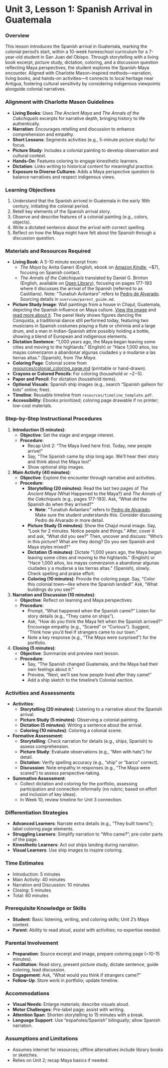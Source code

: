 # Unit 3, Lesson 1: Spanish Arrival in Guatemala

### Overview
This lesson introduces the Spanish arrival in Guatemala, marking the colonial period’s start, within a 10-week homeschool curriculum for a 7-year-old student in San Juan del Obispo. Through storytelling with a living book excerpt, picture study, dictation, coloring, and a discussion question reflecting Maya perspectives, the student explores the Spanish-Maya encounter. Aligned with Charlotte Mason-inspired methods—narration, living books, and hands-on activities—it connects to local heritage near Antigua, fostering cultural sensitivity by considering indigenous viewpoints alongside colonial narratives.

### Alignment with Charlotte Mason Guidelines
- **Living Books**: Uses *The Ancient Maya* and *The Annals of the Cakchiquels* excerpts for narrative depth, bringing history to life authentically.
- **Narration**: Encourages retelling and discussion to enhance comprehension and empathy.
- **Short Lessons**: Segments activities (e.g., 5-minute picture study) for focus.
- **Picture Study**: Includes a colonial painting to develop observation and cultural context.
- **Hands-On**: Features coloring to engage kinesthetic learners.
- **Dictation**: Links writing to historical content for meaningful practice.
- **Exposure to Diverse Cultures**: Adds a Maya perspective question to balance narratives and respect indigenous views.

### Learning Objectives
1. Understand that the Spanish arrived in Guatemala in the early 16th century, initiating the colonial period.
2. Retell key elements of the Spanish arrival story.
3. Observe and describe features of a colonial painting (e.g., colors, objects).
4. Write a dictated sentence about the arrival with correct spelling.
5. Reflect on how the Maya might have felt about the Spanish through a discussion question.

### Materials and Resources Required
- **Living Book**: A 5-10 minute excerpt from:
  - *The Maya* by Anita Ganeri (English, ebook on [Amazon Kindle](https://www.amazon.com/Maya-Ancient-Civilizations-Anita-Ganeri-ebook/dp/B00H7J9K8S), ~$7), focusing on Spanish contact.
  - *The Annals of the Cakchiquels* translated by Daniel G. Brinton (English, available on [Open Library](https://archive.org/embed/annalsofcakchiqu00darich)), focusing on pages 177-193 where it discusses the arrival of the Spanish (referred to as Castilians). Note: "Tunatiuh Avilantaro" refers to [Pedro de Alvarado](https://en.wikipedia.org/wiki/Pedro_de_Alvarado). Sourcing details in `overview/parent_guide.md`.
- **Picture Study Image**: Wall paintings from a house in Chajul, Guatemala, depicting the Spanish influence on Maya culture. [View the image](https://cdn.sci.news/images/enlarge7/image_8558_1e-Chajul-Paintings.jpg) and [read more about it](https://www.sci.news/archaeology/chajul-maya-wall-paintings-guatemala-08558.html). The panel likely shows figures dancing the Conquista, a traditional dance still performed today, featuring two musicians in Spanish costumes playing a flute or chirimía and a large drum, and a man in Indian-Spanish attire possibly holding a bottle, showing a blend of European and indigenous elements.
- **Dictation Sentence**: "1,000 years ago, the Maya began leaving some cities and moving to the highlands." (English) or "Hace 1,000 años, los mayas comenzaron a abandonar algunas ciudades y a mudarse a las tierras altas." (Spanish), from *The Maya*.
- **Coloring Page**: Colonial scene from [resources/colonial_coloring_page.md](resources/colonial_coloring_page.md) (printable or hand-drawn).
- **Crayons or Colored Pencils**: For coloring (household or ~$2-$5).
- **Paper and Pencil**: For dictation (household items).
- **Optional Visuals**: Spanish ship images (e.g., search “Spanish galleon for kids” online; free).
- **Timeline**: Reusable timeline from `resources/timeline_template.pdf`.
- **Accessibility**: Ebooks prioritized; coloring page drawable if no printer; low-cost materials.

### Step-by-Step Instructional Procedures
1. **Introduction (5 minutes)**:
   - **Objective**: Set the stage and engage interest.
   - **Procedure**:
     - Recap Unit 2: “The Maya lived here first. Today, new people arrive!”
     - Say, “The Spanish came by ship long ago. We’ll hear their story and think about the Maya too!”
     - Show optional ship images.
2. **Main Activity (40 minutes)**:
   - **Objective**: Explore the encounter through narrative and activities.
   - **Procedure**:
     - **Storytelling (20 minutes)**: Read the last two pages of *The Ancient Maya* (What Happened to the Maya?) and *The Annals of the Cakchiquels* (e.g., pages 177-193). Ask, “What did the Spanish do when they arrived?”
        - **Note**: "Tunatiuh Avilantaro" refers to [Pedro de Alvarado](https://en.wikipedia.org/wiki/Pedro_de_Alvarado). Make sure the student understands this. Consider discussing Pedro de Alvarado in more detail.
     - **Picture Study (5 minutes)**: Show the Chajul mural image. Say, “Look for 2 minutes. Notice people and things.” After, cover it and ask, “What did you see?” Then, uncover and discuss: “Who’s in this picture? What are they doing? Do you see Spanish and Maya styles mixed?”
     - **Dictation (5 minutes)**: Dictate "1,000 years ago, the Maya began leaving some cities and moving to the highlands." (English) or "Hace 1,000 años, los mayas comenzaron a abandonar algunas ciudades y a mudarse a las tierras altas." (Spanish), slowly. Check spelling and praise effort.
     - **Coloring (10 minutes)**: Provide the coloring page. Say, “Color this colonial town—like where the Spanish landed!” Ask, “What buildings do you see?”
3. **Narration and Discussion (10 minutes)**:
   - **Objective**: Reflect on learning and Maya perspectives.
   - **Procedure**:
     - Prompt, “What happened when the Spanish came?” Listen for story details (e.g., “They came on ships”).
     - Ask, “How do you think the Maya felt when the Spanish arrived?” Encourage empathy (e.g., “Scared” or “Curious”). Suggest, “Think how you’d feel if strangers came to our town.”
     - Note a key response (e.g., “The Maya were surprised”) for the portfolio.
4. **Closing (5 minutes)**:
   - **Objective**: Summarize and preview next lesson.
   - **Procedure**:
     - Say, “The Spanish changed Guatemala, and the Maya had their own feelings about it.”
     - Preview, “Next, we’ll see how people lived after they came!”
     - Add a ship sketch to the timeline’s Colonial section.

### Activities and Assessments
- **Activities**:
  - **Storytelling (20 minutes)**: Listening to a narrative about the Spanish arrival.
  - **Picture Study (5 minutes)**: Observing a colonial painting.
  - **Dictation (5 minutes)**: Writing a sentence about the arrival.
  - **Coloring (10 minutes)**: Coloring a colonial scene.
- **Formative Assessment**:
  - **Storytelling**: Check narration for details (e.g., ships, Spanish) to assess comprehension.
  - **Picture Study**: Evaluate observations (e.g., “Men with hats”) for detail.
  - **Dictation**: Verify spelling accuracy (e.g., “ship” or “barco” correct).
  - **Discussion**: Note empathy in responses (e.g., “The Maya were scared”) to assess perspective-taking.
- **Summative Assessment**:
  - Collect dictation and coloring for the portfolio, assessing participation and connection informally (no rubric; based on effort and inclusion of key ideas).
  - In Week 10, review timeline for Unit 3 connection.

### Differentiation Strategies
- **Advanced Learners**: Narrate extra details (e.g., “They built towns”); label coloring page elements.
- **Struggling Learners**: Simplify narration to “Who came?”; pre-color parts of the page.
- **Kinesthetic Learners**: Act out ships landing during narration.
- **Visual Learners**: Use ship images to inspire coloring.

### Time Estimates
- Introduction: 5 minutes
- Main Activity: 40 minutes
- Narration and Discussion: 10 minutes
- Closing: 5 minutes
- Total: 60 minutes

### Prerequisite Knowledge or Skills
- **Student**: Basic listening, writing, and coloring skills; Unit 2’s Maya context.
- **Parent**: Ability to read aloud, assist with activities; no expertise needed.

### Parental Involvement
- **Preparation**: Source excerpt and image, prepare coloring page (~10-15 minutes).
- **Facilitation**: Read story, present picture study, dictate sentence, guide coloring, lead discussion.
- **Engagement**: Ask, “What would you think if strangers came?”
- **Follow-Up**: Store work in portfolio; update timeline.

### Accommodations
- **Visual Needs**: Enlarge materials; describe visuals aloud.
- **Motor Challenges**: Pre-label page; assist with writing.
- **Attention Span**: Shorten storytelling to 15 minutes with a break.
- **Language Support**: Use “españoles/Spanish” bilingually; allow Spanish narration.

### Assumptions and Limitations
- Assumes internet for resources; offline alternatives include library books or sketches.
- Relies on Unit 2; recap Maya basics if needed.
